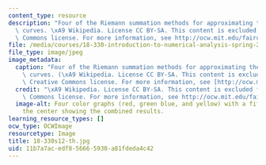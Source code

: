 ```yaml
---
content_type: resource
description: "Four of the Riemann summation methods for approximating the area under\
  \ curves. \xA9 Wikipedia. License CC BY-SA. This content is excluded from our Creative\
  \ Commons license. For more information, see http://ocw.mit.edu/fairuse."
file: /media/courses/18-330-introduction-to-numerical-analysis-spring-2012/11b7a7acedf856665930a81fdeda4c42_18-330s12-th.jpg
file_type: image/jpeg
image_metadata:
  caption: "Four of the Riemann summation methods for approximating the area under\
    \ curves. (\xA9 Wikipedia. License CC BY-SA. This content is excluded from our\
    \ Creative Commons license. For more information, see [http://ocw.mit.edu/fairuse](/fairuse).)"
  credit: "\xA9 Wikipedia. License CC BY-SA. This content is excluded from our Creative\
    \ Commons license. For more information, see http://ocw.mit.edu/fairuse."
  image-alt: Four color graphs (red, green blue, and yellow) with a fifth graph in
    the center showing the combined results.
learning_resource_types: []
ocw_type: OCWImage
resourcetype: Image
title: 18-330s12-th.jpg
uid: 11b7a7ac-edf8-5666-5930-a81fdeda4c42
---
```

